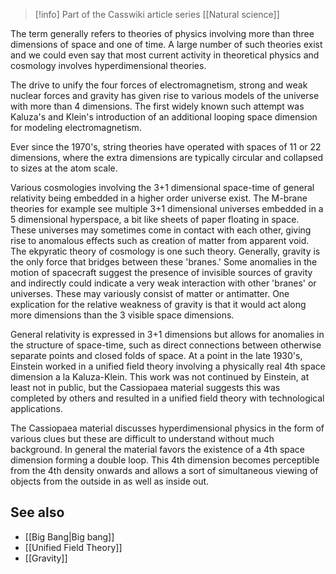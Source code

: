 
> [!info] Part of the Casswiki article series [[Natural science]]

The term generally refers to theories of physics involving more than three dimensions of space and one of time. A large number of such theories exist and we could even say that most current activity in theoretical physics and cosmology involves hyperdimensional theories.

The drive to unify the four forces of electromagnetism, strong and weak nuclear forces and gravity has given rise to various models of the universe with more than 4 dimensions. The first widely known such attempt was Kaluza's and Klein's introduction of an additional looping space dimension for modeling electromagnetism.

Ever since the 1970's, string theories have operated with spaces of 11 or 22 dimensions, where the extra dimensions are typically circular and collapsed to sizes at the atom scale.

Various cosmologies involving the 3+1 dimensional space-time of general relativity being embedded in a higher order universe exist. The M-brane theories for example see multiple 3+1 dimensional universes embedded in a 5 dimensional hyperspace, a bit like sheets of paper floating in space. These universes may sometimes come in contact with each other, giving rise to anomalous effects such as creation of matter from apparent void. The ekpyratic theory of cosmology is one such theory. Generally, gravity is the only force that bridges between these 'branes.' Some anomalies in the motion of spacecraft suggest the presence of invisible sources of gravity and indirectly could indicate a very weak interaction with other 'branes' or universes. These may variously consist of matter or antimatter. One explication for the relative weakness of gravity is that it would act along more dimensions than the 3 visible space dimensions.

General relativity is expressed in 3+1 dimensions but allows for anomalies in the structure of space-time, such as direct connections between otherwise separate points and closed folds of space. At a point in the late 1930's, Einstein worked in a unified field theory involving a physically real 4th space dimension a la Kaluza-Klein. This work was not continued by Einstein, at least not in public, but the Cassiopaea material suggests this was completed by others and resulted in a unified field theory with technological applications.

The Cassiopaea material discusses hyperdimensional physics in the form of various clues but these are difficult to understand without much background. In general the material favors the existence of a 4th space dimension forming a double loop. This 4th dimension becomes perceptible from the 4th density onwards and allows a sort of simultaneous viewing of objects from the outside in as well as inside out.

See also
--------

*   [[Big Bang|Big bang]]
*   [[Unified Field Theory]]
*   [[Gravity]]